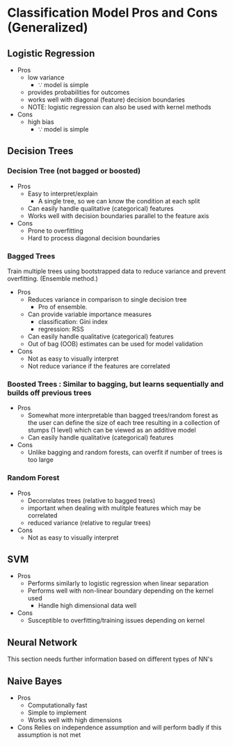 # Classification Model Pros and Cons (Generalized)

## Logistic Regression

- Pros
  - low variance
    - $\because$ model is simple
  - provides probabilities for outcomes
  - works well with diagonal (feature) decision boundaries
  - NOTE: logistic regression can also be used with kernel methods
- Cons
  - high bias
    - $\because$ model is simple

## Decision Trees

### Decision Tree (not bagged or boosted)

- Pros
  - Easy to interpret/explain 
    - A single tree, so we can know the condition at each split
  - Can easily handle qualitative (categorical) features
  - Works well with decision boundaries parallel to the feature axis
- Cons
  - Prone to overfitting
  - Hard to process diagonal decision boundaries

### Bagged Trees 

Train multiple trees using bootstrapped data to reduce variance and prevent overfitting. (Ensemble method.)
- Pros
  - Reduces variance in comparison to single decision tree
    - Pro of ensemble.
  - Can provide variable importance measures
    - classification: Gini index
    - regression: RSS
  - Can easily handle qualitative (categorical) features
  - Out of bag (OOB) estimates can be used for model validation
- Cons
  - Not as easy to visually interpret
  - Not reduce variance if the features are correlated

### Boosted Trees : Similar to bagging, but learns sequentially and builds off previous trees

- Pros
  - Somewhat more interpretable than bagged trees/random forest as the user can define the size of each tree resulting in a collection of stumps (1 level) which can be viewed as an additive model
  - Can easily handle qualitative (categorical) features
- Cons
  - Unlike bagging and random forests, can overfit if number of trees is too large

### Random Forest
- Pros
  - Decorrelates trees (relative to bagged trees)
  - important when dealing with mulitple features which may be correlated
  - reduced variance (relative to regular trees)
- Cons
  - Not as easy to visually interpret
## SVM
- Pros
  - Performs similarly to logistic regression when linear separation
  - Performs well with non-linear boundary depending on the kernel used
    - Handle high dimensional data well
- Cons
  - Susceptible to overfitting/training issues depending on kernel

## Neural Network 
This section needs further information based on different types of NN's

## Naive Bayes
- Pros
  - Computationally fast
  - Simple to implement
  - Works well with high dimensions
- Cons
Relies on independence assumption and will perform badly if this assumption is not met